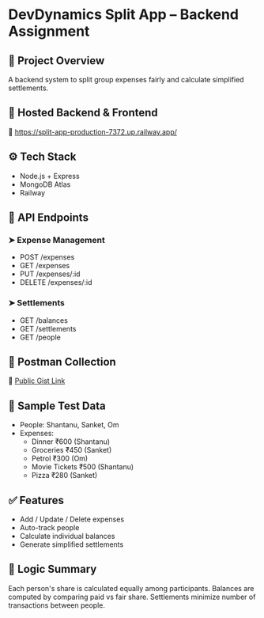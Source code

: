 # DevDynamics Split App – Backend Assignment

## 📌 Project Overview
A backend system to split group expenses fairly and calculate simplified settlements.

## 🚀 Hosted Backend & Frontend
🔗 https://split-app-production-7372.up.railway.app/

## ⚙️ Tech Stack
- Node.js + Express
- MongoDB Atlas
- Railway

## 📂 API Endpoints

### ➤ Expense Management
- POST /expenses
- GET /expenses
- PUT /expenses/:id
- DELETE /expenses/:id

### ➤ Settlements
- GET /balances
- GET /settlements
- GET /people

## 🧪 Postman Collection
🔗 [Public Gist Link](https://gist.github.com/your-postman-gist)

## 🧾 Sample Test Data
- People: Shantanu, Sanket, Om
- Expenses:
  - Dinner ₹600 (Shantanu)
  - Groceries ₹450 (Sanket)
  - Petrol ₹300 (Om)
  - Movie Tickets ₹500 (Shantanu)
  - Pizza ₹280 (Sanket)

## ✅ Features
- Add / Update / Delete expenses
- Auto-track people
- Calculate individual balances
- Generate simplified settlements

## 🧠 Logic Summary
Each person's share is calculated equally among participants.
Balances are computed by comparing paid vs fair share.
Settlements minimize number of transactions between people.


